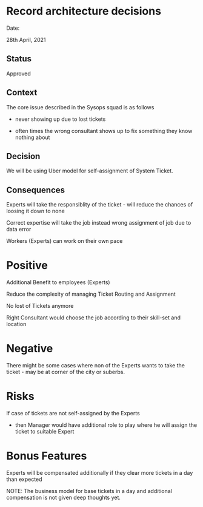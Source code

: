 # Record architecture decisions

Date:

28th April, 2021

## Status

Approved

## Context

The core issue described in the Sysops squad is as follows

- never showing up due to lost tickets

- often times the wrong consultant shows up to fix something they know nothing about


## Decision

We will be using Uber model for self-assignment of System Ticket. 

## Consequences

Experts will take the responsiblity of the ticket - will reduce the chances of loosing it down to none

Correct expertise will take the job instead wrong assignment of job due to data error

Workers (Experts) can work on their own pace


# Positive

Additional Benefit to employees (Experts)

Reduce the complexity of managing Ticket Routing and Assignment

No lost of Tickets anymore

Right Consultant would choose the job according to their skill-set and location

# Negative 

There might be some cases where non of the Experts wants to take the ticket - may be at corner of the city or suberbs.

# Risks 

If case of tickets are not self-assigned by the Experts 
 - then Manager would have additional role to play where he will assign the ticket to suitable Expert

# Bonus Features 

Experts will be compensated additionally if they clear more tickets in a day than expected

NOTE: The business model for base tickets in a day and additional compensation is not given deep thoughts yet.
